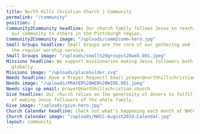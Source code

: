 ```yaml
---
title: North Hills Christian Church | Community
permalink: "/community"
position: 2
Community2Community headline: Our church family follows Jesus in reaching out from
  our community to others in the Pittsburgh region.
Community2Community image: "/uploads/comm2comm-hero.jpg"
Small Groups headline: Small Groups are the core of our gathering and learning outside
  the regular worship service.
Small Groups image: "/uploads/small%20groups%20web.001.jpeg"
Missions headline: We support missionaries making Jesus followers both locally and
  globally.
Missions image: "/uploads/placeholder.svg"
Needs headline: Have a Prayer Request? Email prayer@northhillschristian.church
Needs image: "/uploads/PRAYER%20WEB%20WIDE.001.jpeg"
Needs sign up email: prayer@northhillschristian.church
Give headline: Our church relies on the generosity of donors to fulfill the mission
  of making Jesus followers of the whole family.
Give image: "/uploads/give-hero.jpg"
Church Calendar headline: Check out what's happening each month at NHCC.
Church Calendar image: "/uploads/NHCC-August2018-Calendar.jpg"
layout: community
---
```


